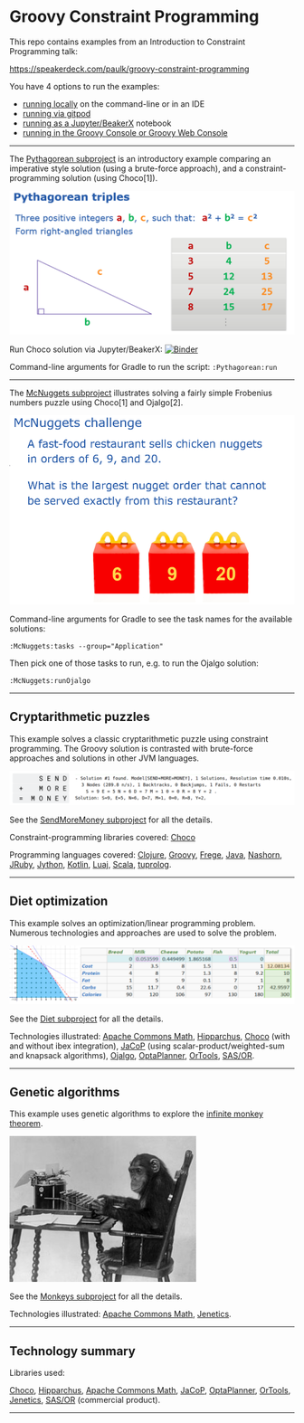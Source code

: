 # Groovy Constraint Programming

This repo contains examples from an Introduction to Constraint Programming talk:

https://speakerdeck.com/paulk/groovy-constraint-programming

You have 4 options to run the examples:

* [running locally](docs/RunningLocal.md) on the command-line or in an IDE
* [running via gitpod](docs/RunningGitpod.md)
* [running as a Jupyter/BeakerX](docs/RunningBeakerX.md) notebook
* [running in the Groovy Console or Groovy Web Console](docs/RunningConsole.md)

---

The [Pythagorean subproject](subprojects/Pythagorean/)
is an introductory example comparing an imperative style solution (using a brute-force approach), and
a constraint-programming solution (using Choco[1]).

![Pythagorean](docs/images/Pythagorean.png)

Run Choco solution via Jupyter/BeakerX:
[![Binder](https://mybinder.org/badge_logo.svg)](https://mybinder.org/v2/gh/paulk-asert/groovy-constraint-programming/master?filepath=subprojects%2FPythagorean%2Fsrc%2Fmain%2Fnotebook%2FPythagorean.ipynb)

Command-line arguments for Gradle to run the script:
`:Pythagorean:run`

---

The [McNuggets subproject](subprojects/McNuggets/)
illustrates solving a fairly simple Frobenius numbers puzzle
using Choco[1] and Ojalgo[2].

![McNuggets](docs/images/McNuggets.png)

Command-line arguments for Gradle to see the task names for the available solutions:
```
:McNuggets:tasks --group="Application"
```
Then pick one of those tasks to run, e.g. to run the Ojalgo solution:
```
:McNuggets:runOjalgo
```

---

## Cryptarithmetic puzzles

This example solves a classic cryptarithmetic puzzle using constraint programming.
The Groovy solution is contrasted with brute-force approaches and solutions in other JVM languages.

![Constraint programming](docs/images/cp_screenshot.png)

See the [SendMoreMoney subproject](subprojects/SendMoreMoney/) for all the details.

Constraint-programming libraries covered:
[Choco][]

Programming languages covered:
[Clojure][],
[Groovy][],
[Frege][],
[Java][],
[Nashorn][],
[JRuby][],
[Jython][],
[Kotlin][],
[Luaj][],
[Scala][],
[tuprolog][].

---

## Diet optimization

This example solves an optimization/linear programming problem.
Numerous technologies and approaches are used to solve the problem.

![Linear programming](docs/images/lp_screenshot.png)

See the [Diet subproject](subprojects/Diet/) for all the details.

Technologies illustrated:
[Apache Commons Math][],
[Hipparchus][],
[Choco][] (with and without ibex integration),
[JaCoP][] (using scalar-product/weighted-sum and knapsack algorithms),
[Ojalgo][],
[OptaPlanner][],
[OrTools][],
[SAS/OR][].

---

## Genetic algorithms

This example uses genetic algorithms to explore the
[infinite monkey theorem](https://en.wikipedia.org/wiki/Infinite_monkey_theorem).

![Chimpanzee at keyboard](docs/images/Chimpanzee.png)

See the [Monkeys subproject](subprojects/Monkeys/) for all the details.

Technologies illustrated:
[Apache Commons Math][],
[Jenetics][].

---

## Technology summary

Libraries used:

[Choco][],
[Hipparchus][],
[Apache Commons Math][],
[JaCoP][],
[OptaPlanner][],
[OrTools][],
[Jenetics][],
[SAS/OR][] (commercial product).

[Apache Commons Math]: https://commons.apache.org/proper/commons-math/
[Hipparchus]: https://hipparchus.org/
[Choco]: http://www.choco-solver.org/
[Ojalgo]: https://www.ojalgo.org/
[JaCoP]: https://github.com/radsz/jacop
[OptaPlanner]: https://www.optaplanner.org/
[OrTools]: https://developers.google.com/optimization "Google OR Tools"
[SAS/OR]: https://www.sas.com/en_us/software/or.html
[Jenetics]: https://jenetics.io/

[Clojure]: https://clojure.org/
[Groovy]: https://groovy-lang.org/
[Frege]: https://github.com/Frege/frege "JVM Haskell"
[Java]: https://www.java.com/
[Nashorn]: https://docs.oracle.com/javase/10/nashorn/ "JavaScript for JVM up to JDK"
[JRuby]: https://www.jruby.org/ "Ruby for the JVM"
[Jython]: https://www.jython.org/ "Python for the JVM"
[Kotlin]: https://kotlinlang.org/
[Luaj]: https://github.com/luaj/luaj "LUA for the JVM"
[Scala]: https://www.scala-lang.org/
[tuprolog]: http://apice.unibo.it/xwiki/bin/view/Tuprolog/ "A prolog for the JVM"

---
